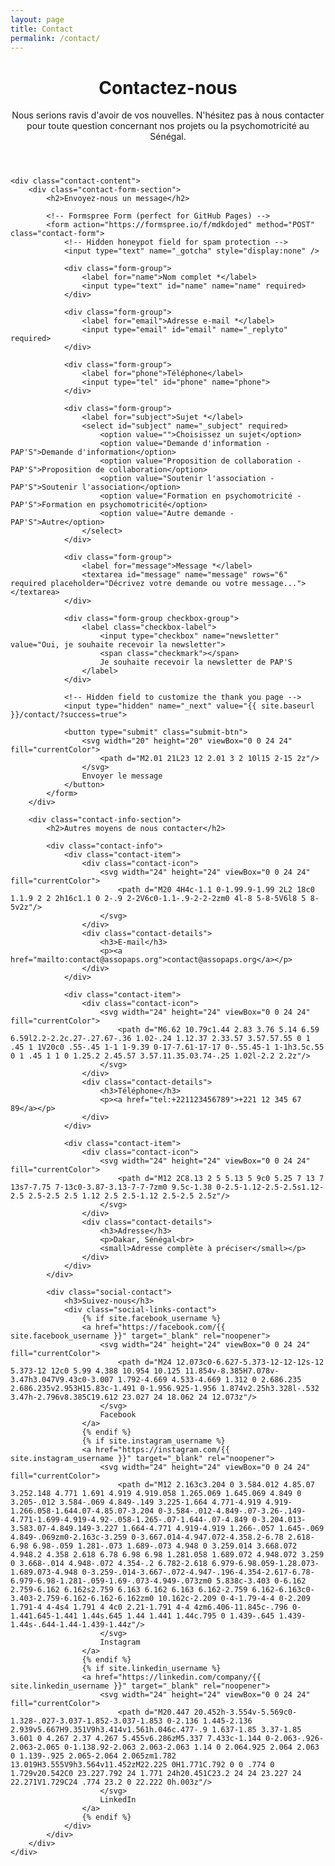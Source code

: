 ```yaml
---
layout: page
title: Contact
permalink: /contact/
---
```


<div class="contact-page">
    <header class="contact-header">
        <h1>Contactez-nous</h1>
        <p>Nous serions ravis d'avoir de vos nouvelles. N'hésitez pas à nous contacter pour toute question concernant nos projets ou la psychomotricité au Sénégal.</p>
    </header>

    <div class="contact-content">
        <div class="contact-form-section">
            <h2>Envoyez-nous un message</h2>
            
            <!-- Formspree Form (perfect for GitHub Pages) -->
            <form action="https://formspree.io/f/mdkdojed" method="POST" class="contact-form">
                <!-- Hidden honeypot field for spam protection -->
                <input type="text" name="_gotcha" style="display:none" />
                
                <div class="form-group">
                    <label for="name">Nom complet *</label>
                    <input type="text" id="name" name="name" required>
                </div>
                
                <div class="form-group">
                    <label for="email">Adresse e-mail *</label>
                    <input type="email" id="email" name="_replyto" required>
                </div>
                
                <div class="form-group">
                    <label for="phone">Téléphone</label>
                    <input type="tel" id="phone" name="phone">
                </div>
                
                <div class="form-group">
                    <label for="subject">Sujet *</label>
                    <select id="subject" name="_subject" required>
                        <option value="">Choisissez un sujet</option>
                        <option value="Demande d'information - PAP'S">Demande d'information</option>
                        <option value="Proposition de collaboration - PAP'S">Proposition de collaboration</option>
                        <option value="Soutenir l'association - PAP'S">Soutenir l'association</option>
                        <option value="Formation en psychomotricité - PAP'S">Formation en psychomotricité</option>
                        <option value="Autre demande - PAP'S">Autre</option>
                    </select>
                </div>
                
                <div class="form-group">
                    <label for="message">Message *</label>
                    <textarea id="message" name="message" rows="6" required placeholder="Décrivez votre demande ou votre message..."></textarea>
                </div>
                
                <div class="form-group checkbox-group">
                    <label class="checkbox-label">
                        <input type="checkbox" name="newsletter" value="Oui, je souhaite recevoir la newsletter">
                        <span class="checkmark"></span>
                        Je souhaite recevoir la newsletter de PAP'S
                    </label>
                </div>
                
                <!-- Hidden field to customize the thank you page -->
                <input type="hidden" name="_next" value="{{ site.baseurl }}/contact/?success=true">
                
                <button type="submit" class="submit-btn">
                    <svg width="20" height="20" viewBox="0 0 24 24" fill="currentColor">
                        <path d="M2.01 21L23 12 2.01 3 2 10l15 2-15 2z"/>
                    </svg>
                    Envoyer le message
                </button>
            </form>
        </div>
        
        <div class="contact-info-section">
            <h2>Autres moyens de nous contacter</h2>
            
            <div class="contact-info">
                <div class="contact-item">
                    <div class="contact-icon">
                        <svg width="24" height="24" viewBox="0 0 24 24" fill="currentColor">
                            <path d="M20 4H4c-1.1 0-1.99.9-1.99 2L2 18c0 1.1.9 2 2 2h16c1.1 0 2-.9 2-2V6c0-1.1-.9-2-2-2zm0 4l-8 5-8-5V6l8 5 8-5v2z"/>
                        </svg>
                    </div>
                    <div class="contact-details">
                        <h3>E-mail</h3>
                        <p><a href="mailto:contact@assopaps.org">contact@assopaps.org</a></p>
                    </div>
                </div>
                
                <div class="contact-item">
                    <div class="contact-icon">
                        <svg width="24" height="24" viewBox="0 0 24 24" fill="currentColor">
                            <path d="M6.62 10.79c1.44 2.83 3.76 5.14 6.59 6.59l2.2-2.2c.27-.27.67-.36 1.02-.24 1.12.37 2.33.57 3.57.57.55 0 1 .45 1 1V20c0 .55-.45 1-1 1-9.39 0-17-7.61-17-17 0-.55.45-1 1-1h3.5c.55 0 1 .45 1 1 0 1.25.2 2.45.57 3.57.11.35.03.74-.25 1.02l-2.2 2.2z"/>
                        </svg>
                    </div>
                    <div class="contact-details">
                        <h3>Téléphone</h3>
                        <p><a href="tel:+221123456789">+221 12 345 67 89</a></p>
                    </div>
                </div>
                
                <div class="contact-item">
                    <div class="contact-icon">
                        <svg width="24" height="24" viewBox="0 0 24 24" fill="currentColor">
                            <path d="M12 2C8.13 2 5 5.13 5 9c0 5.25 7 13 7 13s7-7.75 7-13c0-3.87-3.13-7-7-7zm0 9.5c-1.38 0-2.5-1.12-2.5-2.5s1.12-2.5 2.5-2.5 2.5 1.12 2.5 2.5-1.12 2.5-2.5 2.5z"/>
                        </svg>
                    </div>
                    <div class="contact-details">
                        <h3>Adresse</h3>
                        <p>Dakar, Sénégal<br>
                        <small>Adresse complète à préciser</small></p>
                    </div>
                </div>
            </div>
            
            <div class="social-contact">
                <h3>Suivez-nous</h3>
                <div class="social-links-contact">
                    {% if site.facebook_username %}
                    <a href="https://facebook.com/{{ site.facebook_username }}" target="_blank" rel="noopener">
                        <svg width="24" height="24" viewBox="0 0 24 24" fill="currentColor">
                            <path d="M24 12.073c0-6.627-5.373-12-12-12s-12 5.373-12 12c0 5.99 4.388 10.954 10.125 11.854v-8.385H7.078v-3.47h3.047V9.43c0-3.007 1.792-4.669 4.533-4.669 1.312 0 2.686.235 2.686.235v2.953H15.83c-1.491 0-1.956.925-1.956 1.874v2.25h3.328l-.532 3.47h-2.796v8.385C19.612 23.027 24 18.062 24 12.073z"/>
                        </svg>
                        Facebook
                    </a>
                    {% endif %}
                    {% if site.instagram_username %}
                    <a href="https://instagram.com/{{ site.instagram_username }}" target="_blank" rel="noopener">
                        <svg width="24" height="24" viewBox="0 0 24 24" fill="currentColor">
                            <path d="M12 2.163c3.204 0 3.584.012 4.85.07 3.252.148 4.771 1.691 4.919 4.919.058 1.265.069 1.645.069 4.849 0 3.205-.012 3.584-.069 4.849-.149 3.225-1.664 4.771-4.919 4.919-1.266.058-1.644.07-4.85.07-3.204 0-3.584-.012-4.849-.07-3.26-.149-4.771-1.699-4.919-4.92-.058-1.265-.07-1.644-.07-4.849 0-3.204.013-3.583.07-4.849.149-3.227 1.664-4.771 4.919-4.919 1.266-.057 1.645-.069 4.849-.069zm0-2.163c-3.259 0-3.667.014-4.947.072-4.358.2-6.78 2.618-6.98 6.98-.059 1.281-.073 1.689-.073 4.948 0 3.259.014 3.668.072 4.948.2 4.358 2.618 6.78 6.98 6.98 1.281.058 1.689.072 4.948.072 3.259 0 3.668-.014 4.948-.072 4.354-.2 6.782-2.618 6.979-6.98.059-1.28.073-1.689.073-4.948 0-3.259-.014-3.667-.072-4.947-.196-4.354-2.617-6.78-6.979-6.98-1.281-.059-1.69-.073-4.949-.073zm0 5.838c-3.403 0-6.162 2.759-6.162 6.162s2.759 6.163 6.162 6.163 6.162-2.759 6.162-6.163c0-3.403-2.759-6.162-6.162-6.162zm0 10.162c-2.209 0-4-1.79-4-4 0-2.209 1.791-4 4-4s4 1.791 4 4c0 2.21-1.791 4-4 4zm6.406-11.845c-.796 0-1.441.645-1.441 1.44s.645 1.44 1.441 1.44c.795 0 1.439-.645 1.439-1.44s-.644-1.44-1.439-1.44z"/>
                        </svg>
                        Instagram
                    </a>
                    {% endif %}
                    {% if site.linkedin_username %}
                    <a href="https://linkedin.com/company/{{ site.linkedin_username }}" target="_blank" rel="noopener">
                        <svg width="24" height="24" viewBox="0 0 24 24" fill="currentColor">
                            <path d="M20.447 20.452h-3.554v-5.569c0-1.328-.027-3.037-1.852-3.037-1.853 0-2.136 1.445-2.136 2.939v5.667H9.351V9h3.414v1.561h.046c.477-.9 1.637-1.85 3.37-1.85 3.601 0 4.267 2.37 4.267 5.455v6.286zM5.337 7.433c-1.144 0-2.063-.926-2.063-2.065 0-1.138.92-2.063 2.063-2.063 1.14 0 2.064.925 2.064 2.063 0 1.139-.925 2.065-2.064 2.065zm1.782 13.019H3.555V9h3.564v11.452zM22.225 0H1.771C.792 0 0 .774 0 1.729v20.542C0 23.227.792 24 1.771 24h20.451C23.2 24 24 23.227 24 22.271V1.729C24 .774 23.2 0 22.222 0h.003z"/>
                        </svg>
                        LinkedIn
                    </a>
                    {% endif %}
                </div>
            </div>
        </div>
    </div>
</div>